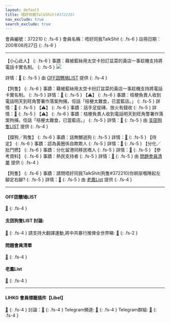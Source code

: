 ```yaml
---
layout: default
title: 唔好同我TalkShit(#372210)
nav_exclude: true
search_exclude: true
---
```


會員編號：372210
{: .fs-6 }
會員名稱：唔好同我TalkShit
{: .fs-6 }
註冊日期：200年08月27日
{: .fs-6 }

---

<div class="code-example" markdown="1">

【小心此人】
{: .fs-6 }
事蹟：藉被藍絲用太空卡扮訂盆菜的黃店一事趁機支持將電話卡實名制。
{: .fs-5 }
![](https://filedn.eu/l9Hq1YKLkJ4m0VSXcdcfUaJ/LIHKG_on99/on9_jai/372210/372210.1_.png)


詳情：[🔗](https://lih.kg/aKuzPsV)
{: .fs-5 }
由 [OFF囝戇鳩LIST](#off囝戇鳩list) 提供
{: .fs-4 }

</div>
<div class="code-example" markdown="1">

【狗隻】
{: .fs-6 }
事蹟：藉被藍絲用太空卡扮訂盆菜的黃店一事趁機支持將電話卡實名制。
{: .fs-5 }
詳情：[🔗](https://lih.kg/aKuzPsV)
{: .fs-5 }
【⚠️】
{: .fs-6 }
事蹟：桔梗負責人收到電話明天到旺角警署作落案拘捕，佢話「桔梗太難食，已當藍店。」
{: .fs-5 }
詳情：[🔗](https://lih.kg/aOshEhV)
{: .fs-5 }
【⚠️】
{: .fs-6 }
事蹟：話手足掟磚、放火有錢收
{: .fs-5 }
詳情：[🔗](https://lih.kg/syisBDX)
{: .fs-5 }
【⚠️】
{: .fs-6 }
事蹟：桔梗負責人收到電話明天到旺角警署作落案拘捕，佢話「桔梗太難食，已當藍店。」
{: .fs-5 }
詳情：[🔗](https://lih.kg/aOshEhV)
{: .fs-5 }
由 [支囝狗隻LIST](#支囝狗隻list-討論) 提供
{: .fs-4 }

</div>
<div class="code-example" markdown="1">

【撐狗／狗隻】
{: .fs-6 }
事蹟：話無嬲過狗
{: .fs-5 }
詳情：[🔗](https://lih.kg/hRrvuT)
{: .fs-5 }
【待定】
{: .fs-6 }
事蹟：認為黃圈係自欺欺人
{: .fs-5 }
詳情：[🔗](https://lih.kg/2461954)
{: .fs-5 }
【分化／批鬥撚】
{: .fs-6 }
事蹟：分化留港同移民嘅人
{: .fs-5 }
詳情：[🔗](https://lih.kg/sppHaqX)
{: .fs-5 }
【參考資料】
{: .fs-6 }
事蹟：熱民支持者
{: .fs-5 }
詳情：[🔗](https://lih.kg/ioLqaT)
{: .fs-5 }
由 [問題會員清單](#問題會員清單) 提供
{: .fs-4 }

【狗隻】
{: .fs-6 }
事蹟：請問唔好同我TalkShit(狗隻#372210)你屙尿嗰陣起左腳定右腳?
{: .fs-5 }
詳情：[🔗](https://lih.kg/2309404)
{: .fs-5 }
由 [老鳳List](#老鳳list) 提供
{: .fs-4 }

</div>

---

#### OFF囝戇鳩LIST
[🔗](https://bit.ly/lihkg_on9_list)
{: .fs-4 }
#### 支囝狗隻LIST 討論: 
[🔗](https://lih.kg/2908480)
{: .fs-4 }
請支持大翻譯運動,將中共暴行推俾全世界睇: [🔗](https://twitter.com/tgtm_official)
{: .fs-2 }
#### 問題會員清單
[🔗](https://github.com/V4KFDgEw8T/rccnmlhnzv)
{: .fs-4 }
#### 老鳳List
[🔗](https://lihkg.com/thread/2808424)
{: .fs-4 }

---

#### LIHKG 會員標籤插件【Libel】
[🔗](https://kitce.github.io/libel)
{: .fs-4 }
討論：[🔗](https://lih.kg/2841778)
{: .fs-4 }
Telegram頻道: [🔗](https://t.me/LibelOfficialChannel)
{: .fs-4 }
Telegram群組: [🔗](https://t.me/LibelOfficialGroup)
{: .fs-4 }
